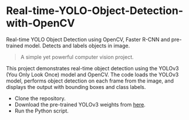 # Real-time-YOLO-Object-Detection-with-OpenCV
Real-time YOLO Object Detection using OpenCV, Faster R-CNN and pre-trained model. Detects and labels objects in image. 
> A simple yet powerful computer vision project.

This project demonstrates real-time object detection using the YOLOv3 (You Only Look Once) model and OpenCV. The code loads the YOLOv3 model, performs object detection on each frame from the image, and displays the output with bounding boxes and class labels.

- Clone the repository.
 - Download the pre-trained YOLOv3 weights from [here](https://pjreddie.com/media/files/yolov3.weights). 
 - Run the Python script.
